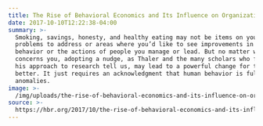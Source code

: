```yaml
---
title: The Rise of Behavioral Economics and Its Influence on Organizations
date: 2017-10-10T12:22:38-04:00
summary: >-
  Smoking, savings, honesty, and healthy eating may not be items on your list of
  problems to address or areas where you’d like to see improvements in your own
  behavior or the actions of people you manage or lead. But no matter what
  concerns you, adopting a nudge, as Thaler and the many scholars who followed
  his approach to research tell us, may lead to a powerful change for the
  better. It just requires an acknowledgment that human behavior is full of
  anomalies.
image: >-
  /img/uploads/the-rise-of-behavioral-economics-and-its-influence-on-organizations.jpg
source: >-
  https://hbr.org/2017/10/the-rise-of-behavioral-economics-and-its-influence-on-organizations
---
```


